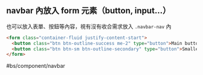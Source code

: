 ## navbar 內放入 form 元素（button, input...）
也可以放入表單、按鈕等內容，視有沒有收合需求放入 `.navbar-nav` 內
```html
<form class="container-fluid justify-content-start">
  <button class="btn btn-outline-success me-2" type="button">Main button</button>
  <button class="btn btn-sm btn-outline-secondary" type="button">Smaller button</button>
</form>
```

#bs/component/navbar 